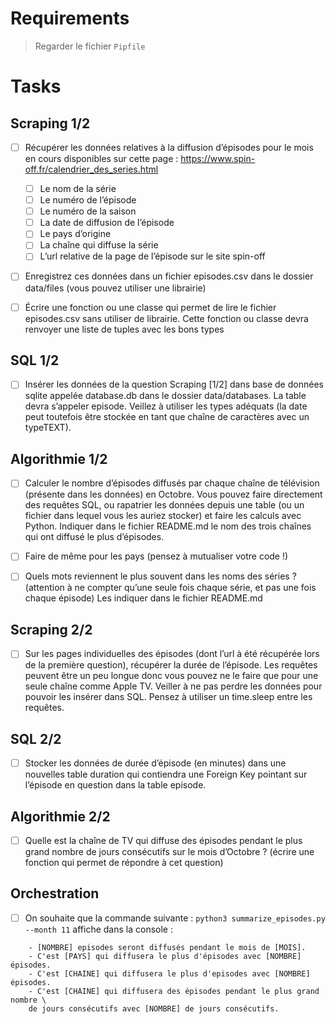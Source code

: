 # Requirements

> Regarder le fichier `Pipfile`

# Tasks

## Scraping 1/2

- [ ] Récupérer les données relatives à la diffusion d’épisodes pour le mois en cours disponibles sur cette page :  https://www.spin-off.fr/calendrier_des_series.html

    - [ ] Le nom de la série
    - [ ] Le numéro de l’épisode
    - [ ] Le numéro de la saison
    - [ ] La date de diffusion de l’épisode
    - [ ] Le pays d’origine
    - [ ] La chaîne qui diffuse la série
    - [ ] L’url relative de la page de l’épisode sur le site spin-off

- [ ] Enregistrez ces données dans un fichier episodes.csv dans le dossier data/files (vous pouvez utiliser une librairie)
- [ ] Écrire une fonction ou une classe qui permet de lire le fichier episodes.csv sans utiliser de librairie. Cette fonction ou classe devra renvoyer une liste de tuples avec les bons types

## SQL 1/2

- [ ] Insérer les données de la question Scraping [1/2] dans base de données sqlite appelée database.db dans le dossier data/databases. La table devra s’appeler episode. Veillez à utiliser les types adéquats (la date peut toutefois être stockée en tant que chaîne de caractères avec un typeTEXT).

## Algorithmie 1/2

- [ ] Calculer le nombre d’épisodes diffusés par chaque chaîne de télévision (présente dans les données) en Octobre.
Vous pouvez faire directement des requêtes SQL, ou rapatrier les données depuis une table (ou un fichier dans lequel vous les auriez stocker) et faire les calculs avec Python. Indiquer dans le fichier README.md le nom des trois chaînes qui ont diffusé le plus d’épisodes.

- [ ] Faire de même pour les pays (pensez à mutualiser votre code !)

- [ ] Quels mots reviennent le plus souvent dans les noms des séries ? (attention à ne compter qu’une seule fois chaque série, et pas une fois chaque épisode) Les indiquer dans le fichier README.md

## Scraping 2/2

- [ ] Sur les pages individuelles des épisodes (dont l’url à été récupérée lors de la première question), récupérer la durée de l’épisode. Les requêtes peuvent être un peu longue donc vous pouvez ne le faire que pour une seule chaîne comme Apple TV. Veiller à ne pas perdre les données pour pouvoir les insérer dans SQL. Pensez à utiliser un time.sleep entre les requêtes.

## SQL 2/2

- [ ] Stocker les données de durée d’épisode (en minutes) dans une nouvelles table duration qui contiendra une Foreign Key pointant sur l’épisode en question dans la table episode.

## Algorithmie 2/2

- [ ] Quelle est la chaîne de TV qui diffuse des épisodes pendant le plus grand nombre de jours consécutifs sur le mois d’Octobre ? (écrire une fonction qui permet de répondre à cet question)

## Orchestration

- [ ] On souhaite que la commande suivante : `python3 summarize_episodes.py --month 11` affiche dans la console :

```
    - [NOMBRE] episodes seront diffusés pendant le mois de [MOIS].
    - C'est [PAYS] qui diffusera le plus d'épisodes avec [NOMBRE] épisodes.
    - C'est [CHAINE] qui diffusera le plus d'episodes avec [NOMBRE] épisodes.
    - C'est [CHAINE] qui diffusera des épisodes pendant le plus grand nombre \
    de jours consécutifs avec [NOMBRE] de jours consécutifs.
```